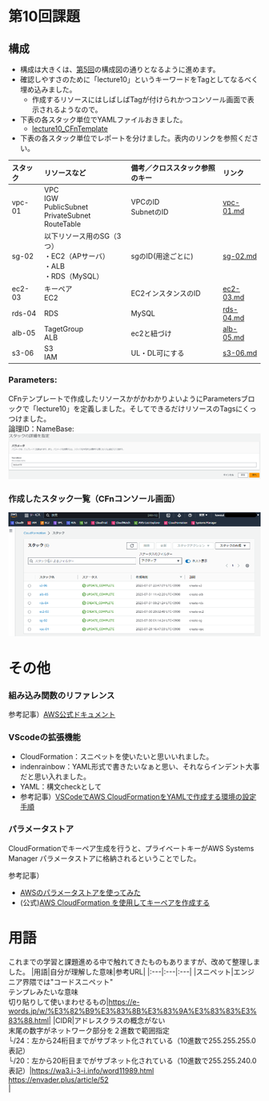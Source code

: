 # 第10回課題

## 構成
* 構成は大きくは、[第5回](./lecture05.md)の構成図の通りとなるように進めます。
* 確認しやすさのために「lecture10」というキーワードをTagとしてなるべく埋め込みました。
  * 作成するリソースにはしばしばTagが付けられかつコンソール画面で表示されるようなので。
* 下表の各スタック単位でYAMLファイルおきました。
  * [lecture10_CFnTemplate](./lecture10_CFnTemplate/)
* 下表の各スタック単位でレポートを分けました。表内のリンクを参照ください。

|スタック|リソースなど|備考／クロススタック参照のキー|リンク|
|:---|:---|:---|:---|
|vpc-01|VPC<br>IGW<br>PublicSubnet<br>PrivateSubnet<br>RouteTable</br>|VPCのID<br>SubnetのID|[vpc-01.md](./lecture10-vpc-01.md)|
|sg-02|以下リソース用のSG（3つ）<br>・EC2（APサーバ）<br>・ALB<br>・RDS（MySQL）|sgのID(用途ごとに)|[sg-02.md](./lecture10-sg-02.md)|
|ec2-03|キーペア<br>EC2|EC2インスタンスのID|[ec2-03.md](./lecture10-ec2-03.md)|
|rds-04|RDS|MySQL|[rds-04.md](./lecture10-rds-04.md)|
|alb-05|TagetGroup<br>ALB|ec2と紐づけ|[alb-05.md](./lecture10-alb-05.md)|
|s3-06|S3<br>IAM|UL・DL可にする|[s3-06.md](./lecture10-s3-06.md)|

### Parameters:
CFnテンプレートで作成したリソースかがかわかりよいようにParametersブロックで「lecture10」を定義しました。そしてできるだけリソースのTagsにくっつけました。
<br>論理ID：NameBase:
![103_srackUPDATE-vps-param](image_10/103_srackUPDATE-vps-param.png)

### 作成したスタック一覧（CFnコンソール画面）
![全スタック作成](image_10/001_全スタック作成.png)

# その他
### 組み込み関数のリファレンス
参考記事）[AWS公式ドキュメント](https://docs.aws.amazon.com/ja_jp/AWSCloudFormation/latest/UserGuide/intrinsic-function-reference.html)
### VScodeの拡張機能
* CloudFormation：スニペットを使いたいと思いいれました。
* indenrainbow：YAML形式で書きたいなぁと思い、それならインデント大事だと思い入れました。
* YAML：構文checkとして
* 参考記事）[VSCodeでAWS CloudFormationをYAMLで作成する環境の設定手順](https://nopipi.hatenablog.com/entry/2019/04/27/155616)
### パラメータストア
CloudFormationでキーペア生成を行うと、プライベートキーがAWS Systems Manager パラメータストアに格納されるということでした。  

参考記事）
* [AWSのパラメータストアを使ってみた](https://zenn.dev/rescuenow/articles/7cadc65dfdb698)
* (公式)[AWS CloudFormation を使用してキーペアを作成する](https://docs.aws.amazon.com/ja_jp/AWSEC2/latest/UserGuide/create-key-pairs.html)
  

# 用語
これまでの学習と課題進める中で触れてきたものもありますが、改めて整理しました。
|用語|自分が理解した意味|参考URL|
|:---|:---|:---|
|スニペット|エンジニア界隈では"コードスニペット"<br>テンプレみたいな意味<br>切り貼りして使いまわせるもの|https://e-words.jp/w/%E3%82%B9%E3%83%8B%E3%83%9A%E3%83%83%E3%83%88.html|
|CIDR|アドレスクラスの概念がない<br>末尾の数字がネットワーク部分を２進数で範囲指定<br>└/24：左から24桁目までがサブネット化されている（10進数で255.255.255.0表記）<br>└/20：左から20桁目までがサブネット化されている（10進数で255.255.240.0表記）|https://wa3.i-3-i.info/word11989.html<br>https://envader.plus/article/52</br>|